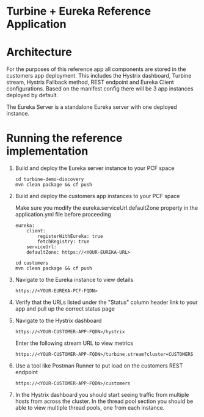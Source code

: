 # Turbine + Eureka Reference Application

# Architecture
For the purposes of this reference app all components are stored in the customers app deployment.  This includes the Hystrix dashboard, Turbine stream, Hystrix Fallback method, REST endpoint and Eureka Client configurations.  Based on the manifest config there will be 3 app instances deployed by default.

The Eureka Server is a standalone Eureka server with one deployed instance.

# Running the reference implementation

1. Build and deploy the Eureka server instance to your PCF space   
    ```
    cd turbine-demo-discovery
    mvn clean package && cf push
    ```

2. Build and deploy the customers app instances to your PCF space
    
    Make sure you modify the eureka.serviceUrl.defaultZone property in the application.yml file before proceeding
    ```
    eureka:
        client:
            registerWithEureka: true
            fetchRegistry: true
        serviceUrl:
        defaultZone: https://<YOUR-EUREKA-URL>
    ```

    ```
    cd customers
    mvn clean package && cf push
    ```

3. Navigate to the Eureka instance to view details
    ```
    https://<YOUR-EUREKA-PCF-FQDN>
    ```

4. Verify that the URLs listed under the "Status" column header link to your app and pull up the correct status page

5. Navigate to the Hystrix dashboard
    ```
    https://<YOUR-CUSTOMER-APP-FQDN>/hystrix
    ```

    Enter the following stream URL to view metrics
    ```
    https://<YOUR-CUSTOMER-APP-FQDN>/turbine.stream?cluster=CUSTOMERS
    ```

6. Use a tool like Postman Runner to put load on the customers REST endpoint
    ```
    https://<YOUR-CUSTOMER-APP-FQDN>/customers
    ```

7. In the Hystrix dashboard you should start seeing traffic from multiple hosts from across the cluster.  In the thread pool section you should be able to view multiple thread pools, one from each instance.
